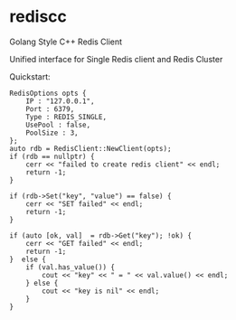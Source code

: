 # rediscc
Golang Style C++ Redis Client

Unified interface for Single Redis client and Redis Cluster

Quickstart: 


    RedisOptions opts {
        IP : "127.0.0.1",
        Port : 6379,
        Type : REDIS_SINGLE,
        UsePool : false,
        PoolSize : 3,
    };
    auto rdb = RedisClient::NewClient(opts);
    if (rdb == nullptr) {
        cerr << "failed to create redis client" << endl;
        return -1;  
    }

    if (rdb->Set("key", "value") == false) {
        cerr << "SET failed" << endl; 
        return -1; 
    }

    if (auto [ok, val]  = rdb->Get("key"); !ok) {
        cerr << "GET failed" << endl;
        return -1;  
    }  else {
        if (val.has_value()) {
            cout << "key" << " = " << val.value() << endl; 
        } else {
            cout << "key is nil" << endl; 
        }
    }
